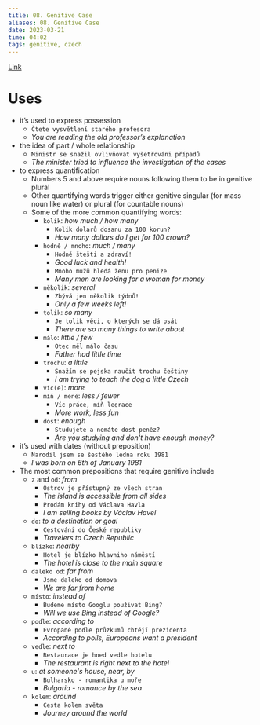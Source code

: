 ```yaml
---
title: 08. Genitive Case
aliases: 08. Genitive Case
date: 2023-03-21
time: 04:02
tags: genitive, czech
---
```


[Link](http://cokdybysme.net/pdfs/genitive.pdf)

# Uses
-   it’s used to express possession
    -   `Čtete vysvětlení starého profesora`
    -   _You are reading the old professor’s explanation_
-   the idea of part / whole relationship
    -   `Ministr se snažil ovlivňovat vyšetřováni případů`
    -   _The minister tried to influence the investigation of the cases_
-   to express quantification
    -   Numbers 5 and above require nouns following them to be in genitive plural
    -   Other quantifying words trigger either genitive singular (for mass noun like water) or plural (for countable nouns)
    -   Some of the more common quantifying words:
        -   `kolik`: _how much / how many_
            -   `Kolik dolarů dosanu za 100 korun?`
            -   _How many dollars do I get for 100 crown?_
        -   `hodně / mnoho`: _much / many_
            -   `Hodně štešti a zdraví!`
            -   _Good luck and health!_
            -   `Mnoho mužů hledá ženu pro penize`
            -   _Many men are looking for a woman for money_
        -   `několik`: _several_
            -   `Zbývá jen několik týdnů!`
            -   _Only a few weeks left!_
        -   `tolik`: _so many_
            -   `Je tolik věci, o kterých se dá psát`
            -   _There are so many things to write about_
        -   `málo`: _little / few_
            -   `Otec měl málo času`
            -   _Father had little time_
        -   `trochu`: _a little_
            -   `Snažím se pejska naučit trochu češtiny`
            -   _I am trying to teach the dog a little Czech_
        -   `víc(e)`: _more_
        -   `míň / méně`: _less / fewer_
            -   `Víc práce, míň legrace`
            -   _More work, less fun_
        -   `dost`: _enough_
            -   `Studujete a nemáte dost peněz?`
            -   _Are you studying and don't have enough money?_
-   it’s used with dates (without preposition)
	-   `Narodil jsem se šestého ledna roku 1981`
	-   _I was born on 6th of January 1981_
-   The most common prepositions that require genitive include
	-   `z` and `od`: _from_
		-   `Ostrov je přístupný ze všech stran`
		-   _The island is accessible from all sides_
		-   `Prodám knihy od Václava Havla`
		-   _I am selling books by Václav Havel_
	-   `do`: _to a destination or goal_
		-   `Cestováni do České republiky`
		-   _Travelers to Czech Republic_
	- `blízko`: *nearby*
		- `Hotel je blízko hlavniho náměstí`
		- *The hotel is close to the main square*
	- `daleko od`: *far from*
		- `Jsme daleko od domova`
		- *We are far from home*
	- `místo`: *instead of*
		- `Budeme místo Googlu použivat Bing?`
		- *Will we use Bing instead of Google?*
	- `podle`: *according to*
		- `Evropané podle průzkumů chtějí prezidenta`
		- *According to polls, Europeans want a president*
	- `vedle`: *next to*
		- `Restaurace je hned vedle hotelu`
		- *The restaurant is right next to the hotel*
	- `u`: *at someone's house, near, by*
		- `Bulharsko - romantika u moře`
		- *Bulgaria - romance by the sea*
	- `kolem`: *around*
		- `Cesta kolem světa`
		- *Journey around the world*

